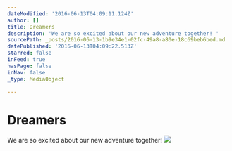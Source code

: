 ```yaml
---
dateModified: '2016-06-13T04:09:11.124Z'
author: []
title: Dreamers
description: 'We are so excited about our new adventure together! '
sourcePath: _posts/2016-06-13-1b9e34e1-02fc-49a8-a80e-18c69beb6bed.md
datePublished: '2016-06-13T04:09:22.513Z'
starred: false
inFeed: true
hasPage: false
inNav: false
_type: MediaObject

---
```

# Dreamers

We are so excited about our new adventure together! ![](https://the-grid-user-content.s3-us-west-2.amazonaws.com/9ec9d868-fd96-4611-a792-e22107b6e798.jpg)